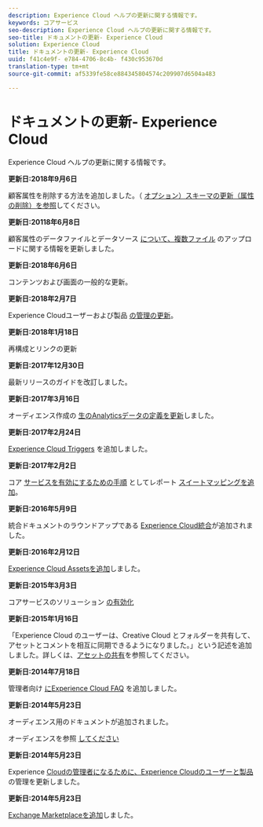 ```yaml
---
description: Experience Cloud ヘルプの更新に関する情報です。
keywords: コアサービス
seo-description: Experience Cloud ヘルプの更新に関する情報です。
seo-title: ドキュメントの更新- Experience Cloud
solution: Experience Cloud
title: ドキュメントの更新- Experience Cloud
uuid: f41c4e9f- e784-4706-8c4b- f430c953670d
translation-type: tm+mt
source-git-commit: af5339fe58ce884345804574c209907d6504a483

---
```



# ドキュメントの更新- Experience Cloud

Experience Cloud ヘルプの更新に関する情報です。

**更新日:2018年9月6日**

顧客属性を削除する方法を追加しました。（ [オプション）スキーマの更新（属性の削除）を参照](attributes/t-crs-usecase.md#task_6568898BB7C44A42ABFB86532B89063C)してください。

**更新日:20118年6月8日**

顧客属性のデータファイルとデータソース [について、複数ファイル](attributes/crs-data-file.md#concept_DE908F362DF24172BFEF48E1797DAF19) のアップロードに関する情報を更新しました。

**更新日:2018年6月6日**

コンテンツおよび画面の一般的な更新。

**更新日:2018年2月7日**

Experience Cloudユーザーおよび製品 [の管理の更新](admin-getting-started/admin-getting-started.md#topic_3FCB4099640647E3B2411ADBFCE81909)。

**更新日:2018年1月18日**

再構成とリンクの更新

**更新日:2017年12月30日**

最新リリースのガイドを改訂しました。

**更新日:2017年3月16日**

オーディエンス作成の [生のAnalyticsデータの定義を更新](audience-library/t-audience-create.md#task_37F407F58BF9459493BB8E968CDFE737)しました。

**更新日:2017年2月24日**

[Experience Cloud Triggers](activation/triggers.md#concept_887B30241B3E4DB0A2553B2996E2D4FB) を追加しました。

**更新日:2017年2月2日**

コア [サービスを有効にするための手順](core-services/core-services.md#concept_apg_zq2_rw) としてレポート [スイートマッピングを追加](core-services/core-services.md#concept_07ED1D5C64234E77976E6D572E78FB9C)。

**更新日:2016年5月9日**

統合ドキュメントのラウンドアップである [Experience Cloud統合](marketing-cloud-integrations.md#concept_9E6D3E37D1E3452E8CCCFA92AF034F90)が追加されました。

**更新日:2016年2月12日**

[Experience Cloud Assetsを追加](experience-cloud-assets/experience-cloud-assets.md#concept_DDA5224C907D4A4F817D795DA0ED64D0)しました。

**更新日:2015年3月3日**

コアサービスのソリューション [の有効化](core-services/core-services.md#concept_07ED1D5C64234E77976E6D572E78FB9C)

**更新日:2015年1月16日**

「Experience Cloud のユーザーは、Creative Cloud とフォルダーを共有して、アセットとコメントを相互に同期できるようになりました。」という記述を追加しました。詳しくは、[アセットの共有](experience-cloud-assets/creative-cloud.md#concept_3E5A34C3459047D5965F900788A9BA68)を参照してください。

**更新日:2014年7月18日**

管理者向け [にExperience Cloud FAQ](admin-getting-started/faq.md#concept_13219B4E51784577B6FF78AAA203DE91) を追加しました。

**更新日:2014年5月23日**

オーディエンス用のドキュメントが追加されました。

オーディエンスを参照 [してください](audience-library/audience-library.md#topic_679810123CAA4E0CA4FA3417FB0100C7)

**更新日:2014年5月23日**

Experience [Cloudの管理者になるために、Experience Cloudのユーザーと製品](admin-getting-started/admin-getting-started.md#topic_3FCB4099640647E3B2411ADBFCE81909) の管理を更新しました。

**更新日:2014年5月23日**

[Exchange Marketplaceを追加](exchange.md#concept_E07F16F070544B82B56527A845C41D59)しました。
